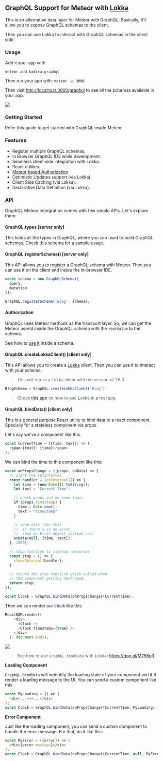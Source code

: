 ## GraphQL Support for Meteor with [Lokka](https://github.com/kadirahq/lokka)

This is an alternative data layer for Meteor with GraphQL. Basically, it'll allow you to expose GraphQL schemas to the client.

Then you can use Lokka to interact with GraphQL schemas in the client side.

### Usage

Add it your app with:

```
meteor add kadira:graphql
```

Then run your app with: `meteor -p 3000`

Then visit <http://localhost:3000/graphql> to see all the schemas available in your app.

![](https://cldup.com/NspE-q_fzY.png)

### Getting Started

Refer this guide to get started with GraphQL inside Meteor.

### Features

* Register multiple GraphQL schemas.
* In Browser GraphQL IDE while development.
* Seamless client side integration with Lokka.
* React utilities.
* [Meteor based Authorization](#authorization)
* Optimistic Updates support (via Lokka).
* Client Side Caching (via Lokka).
* Declarative Data Definition (via Lokka).

### API

GraphQL Meteor intergration comes with few simple APIs. Let's explore them:

#### GraphQL.types [server only]

This holds all the types in GraphQL, where you can used to build GraphQL schemas. Check [this schema](https://goo.gl/2ppifr) for a sample usage.

#### GraphQL.registerSchema() [server only]

This API allows you to register a GraphQL schema with Meteor. Then you can use it on the client and inside the in-browser IDE.

```js
const schema = new GraphQLSchema({
  query,
  mutation
});

GraphQL.registerSchema('Blog', schema);
```

#### Authorization

GraphQL uses Meteor methods as the transport layer. So, we can get the Meteor userId inside the GraphQL schema with the `rootValue` to the schema.

See how to [use it](https://goo.gl/HK59qT) inside a schema.

#### GraphQL.createLokkaClient() [client only]

This API allows you to create a [Lokka](https://github.com/kadirahq/lokka) client. Then you can use it to interact with your schema.

> This will return a Lokka client with the version of 1.6.0.

```js
BlogSchema = GraphQL.createLokkaClient('Blog');
```

> Check [this app](https://goo.gl/pZB1WT) on how to use Lokka in a real app.

#### GraphQL.bindData() [client only]

This is a general purpose React utility to bind data to a react component. Specially for a stateless component via props.

Let's say we've a component like this.

```js
const CurrentTime = ({time, text}) => (
  <span>{text}: {time}</span>
);
```

We can bind the time to this component like this:

```js
const onPropsChange = ((props, onData) => {
  // start the setInterval
  const handler = setInterval(() => {
    let time = (new Date()).toString();
    let text = "Current Time";

    // check props and do some logic
    if (props.timestamp) {
      time = Date.now();
      text = "Timestamp"
    }

    // send data like this
    //  if there's in an error, 
    //  send an Error object instead null
    onData(null, {time, text});
  }, 1000);

  // stop function to cleanup resources
  const stop = () => {
    clearInterval(handler);
  }

  // return the stop function which called when 
  // the component getting destroyed.
  return stop;
});

const Clock = GraphQL.bindData(onPropsChange)(CurrentTime);
```

Then we can render our clock like this:

```js
ReactDOM.render((
    <div>
      <Clock /> 
      <Clock timestamp={true} />
    </div>
  ), document.body);
```

![](https://cldup.com/5vOf1Te3YB.gif)

> See how to use `GraphQL.bindData` with Lokka: <https://goo.gl/M758pR>

**Loading Component**

`GraphQL.bindData` will indentify the loading state of your component and it'll render a loading message to the UI. You can send a custom component like this:

```js
const MyLoading = () => (
  <div>...+++...</div>
);
const Clock = GraphQL.bindData(onPropsChange)(CurrentTime, MyLoading);
```

**Error Component**

Just like the loading component, you can send a custom component to handle the error message. For that, do it like this:

```js
const MyError = ({error}) => (
  <div>{error.message}</div>
);
const Clock = GraphQL.bindData(onPropsChange)(CurrentTime, null, MyError);
```
